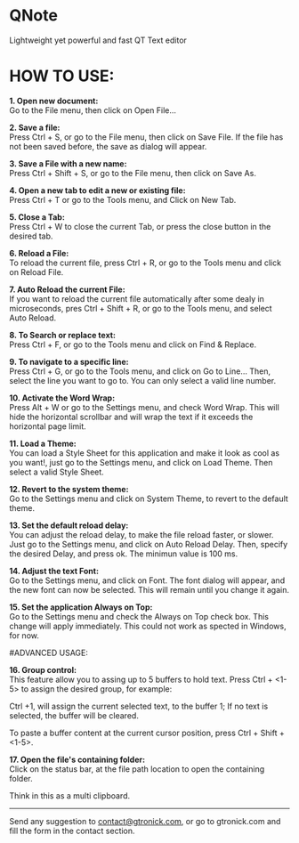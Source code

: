 # QNote
Lightweight yet powerful and fast QT Text editor

# HOW TO USE:

**1. Open new document:**   
Go to the File menu, then click on Open File... 

**2. Save a file:**   
Press Ctrl + S, or go to the File menu, then click on Save File. If the file has not been saved before, the save as dialog will appear.

**3. Save a File with a new name:**   
Press Ctrl + Shift + S, or go to the File menu, then click on Save As. 

**4. Open a new tab to edit a new or existing file:**   
Press Ctrl + T or go to the Tools menu, and Click on New Tab.

**5. Close a Tab:**   
Press Ctrl + W to close the current Tab, or press the close button in the desired tab.

**6. Reload a File:**   
To reload the current file, press Ctrl + R, or go to the Tools menu and click on Reload File.

**7. Auto Reload the current File:**    
If you want to reload the current file automatically after some dealy in microseconds, pres Ctrl + Shift + R, or go to the Tools menu, and select Auto Reload.

**8. To Search or replace text:**   
Press Ctrl + F, or go to the Tools menu and click on Find & Replace.

**9. To navigate to a specific line:**    
Press Ctrl + G, or go to the Tools menu, and click on Go to Line... Then, select the line you want to go to. You can only select a valid line number.

**10. Activate the Word Wrap:**     
Press Alt + W or go to the Settings menu, and check Word Wrap. This will hide the horizontal scrollbar and will wrap the text if it exceeds the horizontal page limit.

**11. Load a Theme:**   
You can load a Style Sheet for this application and make it look as cool as you want!, just go to the Settings menu, and click on Load Theme. Then select a valid Style Sheet.

**12. Revert to the system theme:**   
Go to the Settings menu and click on System Theme, to revert to the default theme. 

**13. Set the default reload delay:**   
You can adjust the reload delay, to make the file reload faster, or slower. Just go to the Settings menu, and click on Auto Reload Delay. Then, specify the desired Delay, and press ok. The 
minimun value is 100 ms.

**14. Adjust the text Font:**   
Go to the Settings menu, and click on Font. The font dialog will appear, and the new font can now be selected. This will remain until you change it again. 

**15. Set the application Always on Top:**    
Go to the Settings menu and check the Always on Top check box. This change will apply immediately. This could not work as spected in Windows, for now.

#ADVANCED USAGE:

**16. Group control:**		
This feature allow you to assing up to 5 buffers to hold text. Press Ctrl + <1-5> to assign the desired group, for example:

Ctrl +1, will assign the current selected text, to the buffer 1; If no text is selected, the buffer will be cleared.

To paste a buffer content at the current cursor position, press Ctrl + Shift + <1-5>.

**17. Open the file's containing folder:**		
Click on the status bar, at the file path location to open the containing folder.

Think in this as a multi clipboard.

------------------------------------------
Send any suggestion to contact@gtronick.com, or go to gtronick.com and fill the form in the contact section.

